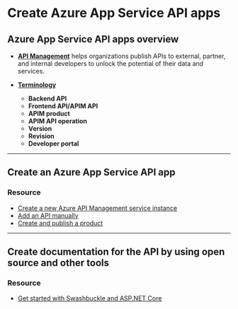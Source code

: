 # Create Azure App Service API apps

## Azure App Service API apps overview

- [**API Management**](https://docs.microsoft.com/en-us/azure/api-management/api-management-key-concepts) helps organizations publish APIs to external, partner, and internal developers to unlock the potential of their data and services.

- [**Terminology**](https://docs.microsoft.com/en-us/azure/api-management/api-management-terminology)
    - **Backend API**
    - **Frontend API/APIM API**
    - **APIM product**
    - **APIM API operation**
    - **Version**
    - **Revision**
    - **Developer portal**
    
----

## Create an Azure App Service API app

### Resource

- [Create a new Azure API Management service instance](https://docs.microsoft.com/en-us/azure/api-management/get-started-create-service-instance)
- [Add an API manually](https://docs.microsoft.com/en-us/azure/api-management/add-api-manually)
- [Create and publish a product](https://docs.microsoft.com/en-us/azure/api-management/api-management-howto-add-products)

----

## Create documentation for the API by using open source and other tools

### Resource

- [Get started with Swashbuckle and ASP.NET Core](https://docs.microsoft.com/en-us/aspnet/core/tutorials/getting-started-with-swashbuckle)
